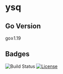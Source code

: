 # ysq

## Go Version

go≥1.19

## Badges

![Build Status](https://github.com/yeungsean/ysq/workflows/CI/badge.svg)
[![License](https://img.shields.io/github/license/yeungsean/ysq)](/LICENSE)
